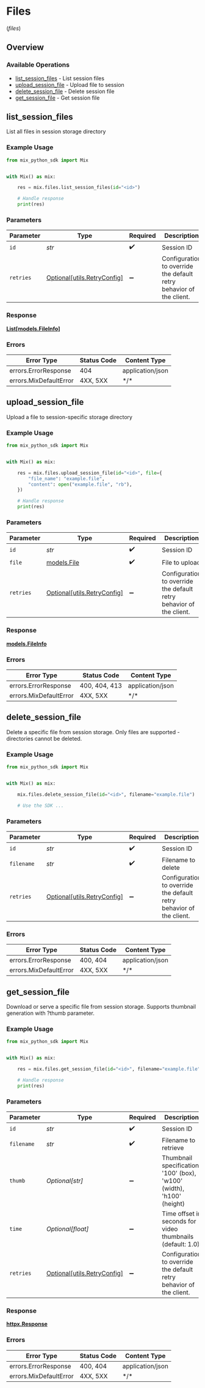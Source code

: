 # Files
(*files*)

## Overview

### Available Operations

* [list_session_files](#list_session_files) - List session files
* [upload_session_file](#upload_session_file) - Upload file to session
* [delete_session_file](#delete_session_file) - Delete session file
* [get_session_file](#get_session_file) - Get session file

## list_session_files

List all files in session storage directory

### Example Usage

<!-- UsageSnippet language="python" operationID="listSessionFiles" method="get" path="/api/sessions/{id}/files" -->
```python
from mix_python_sdk import Mix


with Mix() as mix:

    res = mix.files.list_session_files(id="<id>")

    # Handle response
    print(res)

```

### Parameters

| Parameter                                                           | Type                                                                | Required                                                            | Description                                                         |
| ------------------------------------------------------------------- | ------------------------------------------------------------------- | ------------------------------------------------------------------- | ------------------------------------------------------------------- |
| `id`                                                                | *str*                                                               | :heavy_check_mark:                                                  | Session ID                                                          |
| `retries`                                                           | [Optional[utils.RetryConfig]](../../models/utils/retryconfig.md)    | :heavy_minus_sign:                                                  | Configuration to override the default retry behavior of the client. |

### Response

**[List[models.FileInfo]](../../models/.md)**

### Errors

| Error Type             | Status Code            | Content Type           |
| ---------------------- | ---------------------- | ---------------------- |
| errors.ErrorResponse   | 404                    | application/json       |
| errors.MixDefaultError | 4XX, 5XX               | \*/\*                  |

## upload_session_file

Upload a file to session-specific storage directory

### Example Usage

<!-- UsageSnippet language="python" operationID="uploadSessionFile" method="post" path="/api/sessions/{id}/files/upload" -->
```python
from mix_python_sdk import Mix


with Mix() as mix:

    res = mix.files.upload_session_file(id="<id>", file={
        "file_name": "example.file",
        "content": open("example.file", "rb"),
    })

    # Handle response
    print(res)

```

### Parameters

| Parameter                                                           | Type                                                                | Required                                                            | Description                                                         |
| ------------------------------------------------------------------- | ------------------------------------------------------------------- | ------------------------------------------------------------------- | ------------------------------------------------------------------- |
| `id`                                                                | *str*                                                               | :heavy_check_mark:                                                  | Session ID                                                          |
| `file`                                                              | [models.File](../../models/file.md)                                 | :heavy_check_mark:                                                  | File to upload                                                      |
| `retries`                                                           | [Optional[utils.RetryConfig]](../../models/utils/retryconfig.md)    | :heavy_minus_sign:                                                  | Configuration to override the default retry behavior of the client. |

### Response

**[models.FileInfo](../../models/fileinfo.md)**

### Errors

| Error Type             | Status Code            | Content Type           |
| ---------------------- | ---------------------- | ---------------------- |
| errors.ErrorResponse   | 400, 404, 413          | application/json       |
| errors.MixDefaultError | 4XX, 5XX               | \*/\*                  |

## delete_session_file

Delete a specific file from session storage. Only files are supported - directories cannot be deleted.

### Example Usage

<!-- UsageSnippet language="python" operationID="deleteSessionFile" method="delete" path="/api/sessions/{id}/files/{filename}" -->
```python
from mix_python_sdk import Mix


with Mix() as mix:

    mix.files.delete_session_file(id="<id>", filename="example.file")

    # Use the SDK ...

```

### Parameters

| Parameter                                                           | Type                                                                | Required                                                            | Description                                                         |
| ------------------------------------------------------------------- | ------------------------------------------------------------------- | ------------------------------------------------------------------- | ------------------------------------------------------------------- |
| `id`                                                                | *str*                                                               | :heavy_check_mark:                                                  | Session ID                                                          |
| `filename`                                                          | *str*                                                               | :heavy_check_mark:                                                  | Filename to delete                                                  |
| `retries`                                                           | [Optional[utils.RetryConfig]](../../models/utils/retryconfig.md)    | :heavy_minus_sign:                                                  | Configuration to override the default retry behavior of the client. |

### Errors

| Error Type             | Status Code            | Content Type           |
| ---------------------- | ---------------------- | ---------------------- |
| errors.ErrorResponse   | 400, 404               | application/json       |
| errors.MixDefaultError | 4XX, 5XX               | \*/\*                  |

## get_session_file

Download or serve a specific file from session storage. Supports thumbnail generation with ?thumb parameter.

### Example Usage

<!-- UsageSnippet language="python" operationID="getSessionFile" method="get" path="/api/sessions/{id}/files/{filename}" -->
```python
from mix_python_sdk import Mix


with Mix() as mix:

    res = mix.files.get_session_file(id="<id>", filename="example.file")

    # Handle response
    print(res)

```

### Parameters

| Parameter                                                             | Type                                                                  | Required                                                              | Description                                                           |
| --------------------------------------------------------------------- | --------------------------------------------------------------------- | --------------------------------------------------------------------- | --------------------------------------------------------------------- |
| `id`                                                                  | *str*                                                                 | :heavy_check_mark:                                                    | Session ID                                                            |
| `filename`                                                            | *str*                                                                 | :heavy_check_mark:                                                    | Filename to retrieve                                                  |
| `thumb`                                                               | *Optional[str]*                                                       | :heavy_minus_sign:                                                    | Thumbnail specification: '100' (box), 'w100' (width), 'h100' (height) |
| `time`                                                                | *Optional[float]*                                                     | :heavy_minus_sign:                                                    | Time offset in seconds for video thumbnails (default: 1.0)            |
| `retries`                                                             | [Optional[utils.RetryConfig]](../../models/utils/retryconfig.md)      | :heavy_minus_sign:                                                    | Configuration to override the default retry behavior of the client.   |

### Response

**[httpx.Response](../../models/.md)**

### Errors

| Error Type             | Status Code            | Content Type           |
| ---------------------- | ---------------------- | ---------------------- |
| errors.ErrorResponse   | 400, 404               | application/json       |
| errors.MixDefaultError | 4XX, 5XX               | \*/\*                  |